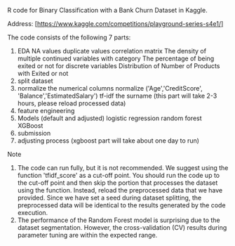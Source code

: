 R code for Binary Classification with a Bank Churn Dataset in Kaggle.

Address: [https://www.kaggle.com/competitions/playground-series-s4e1/]

The code consists of the following 7 parts:
1. EDA
  NA values
  duplicate values
  correlation matrix
  The density of multiple continued variables with category
  The percentage of being exited or not for discrete variables
  Distribution of Number of Products with Exited or not
2. split dataset
3. normalize the numerical columns
  normalize ('Age','CreditScore', 'Balance','EstimatedSalary')
  tf-idf the surname (this part will take 2-3 hours, please reload processed data)
4. feature engineering
5. Models (default and adjusted)
  logistic regression
  random forest
  XGBoost
6. submission
7. adjusting process (xgboost part will take about one day to run)

Note
1. The code can run fully, but it is not recommended. We suggest using the function 'tfidf_score' as a cut-off point.
	You should run the code up to the cut-off point and then skip the portion that processes the dataset using the function. Instead, reload the preprocessed data that we have provided.
	Since we have set a seed during dataset splitting, the preprocessed data will be identical to the results generated by the code execution.
2. The performance of the Random Forest model is surprising due to the dataset segmentation. However, the cross-validation (CV) results during parameter tuning are within the expected range.
